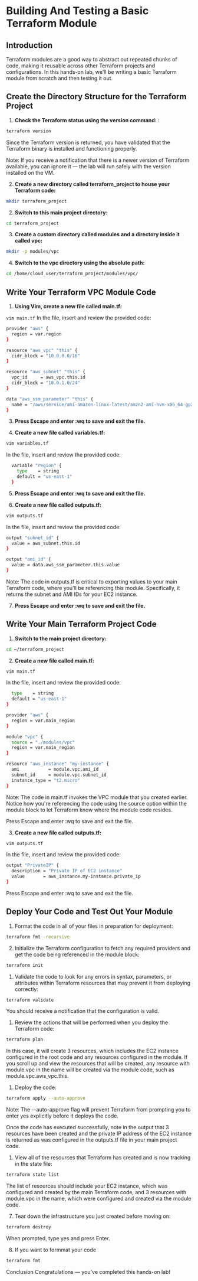 # Building And Testing a Basic Terraform Module
## Introduction
Terraform modules are a good way to abstract out repeated chunks of code, making it reusable across other Terraform projects and configurations. In this hands-on lab, we'll be writing a basic Terraform module from scratch and then testing it out.

## Create the Directory Structure for the Terraform Project

1. **Check the Terraform status using the version command:** :
```bash
terraform version
```

Since the Terraform version is returned, you have validated that the Terraform binary is installed and functioning properly.

Note: If you receive a notification that there is a newer version of Terraform available, you can ignore it — the lab will run safely with the version installed on the VM.

2. **Create a new directory called terraform_project to house your Terraform code:**
```bash
mkdir terraform_project
```

2. **Switch to this main project directory:**
```bash
cd terraform_project
```

3. **Create a custom directory called modules and a directory inside it called vpc:**
```bash
mkdir -p modules/vpc
```

4. **Switch to the vpc directory using the absolute path:**
```bash
cd /home/cloud_user/terraform_project/modules/vpc/
```

## Write Your Terraform VPC Module Code

1. **Using Vim, create a new file called main.tf:**

`vim main.tf`
In the file, insert and review the provided code:
```bash
provider "aws" {
  region = var.region
}

resource "aws_vpc" "this" {
  cidr_block = "10.0.0.0/16"
}

resource "aws_subnet" "this" {
  vpc_id     = aws_vpc.this.id
  cidr_block = "10.0.1.0/24"
}

data "aws_ssm_parameter" "this" {
  name = "/aws/service/ami-amazon-linux-latest/amzn2-ami-hvm-x86_64-gp2"
} 
```

3. **Press Escape and enter :wq to save and exit the file.**

4. **Create a new file called variables.tf:**

```bash
vim variables.tf
```
In the file, insert and review the provided code:

```bash 
  variable "region" {
    type    = string
    default = "us-east-1"
  }
```

5. **Press Escape and enter :wq to save and exit the file.**


6. **Create a new file called outputs.tf:**

```bash
vim outputs.tf
```

In the file, insert and review the provided code:

```bash
output "subnet_id" {
  value = aws_subnet.this.id
}

output "ami_id" {
  value = data.aws_ssm_parameter.this.value
}
```


Note: The code in outputs.tf is critical to exporting values to your main Terraform code, where you'll be referencing this module. Specifically, it returns the subnet and AMI IDs for your EC2 instance.

7. **Press Escape and enter :wq to save and exit the file.**

## Write Your Main Terraform Project Code

1. **Switch to the main project directory:**
```bash
cd ~/terraform_project
```

2. **Create a new file called main.tf:**
```bash
vim main.tf
```

In the file, insert and review the provided code:

```bash variable "main_region" {
  type    = string
  default = "us-east-1"
}

provider "aws" {
  region = var.main_region
}

module "vpc" {
  source = "./modules/vpc"
  region = var.main_region
}

resource "aws_instance" "my-instance" {
  ami           = module.vpc.ami_id
  subnet_id     = module.vpc.subnet_id
  instance_type = "t2.micro"
}
```
Note: The code in main.tf invokes the VPC module that you created earlier. Notice how you're referencing the code using the source option within the module block to let Terraform know where the module code resides.

Press Escape and enter :wq to save and exit the file.

3. **Create a new file called outputs.tf:**
  
```bash
vim outputs.tf
```

In the file, insert and review the provided code:

```bash
output "PrivateIP" {
  description = "Private IP of EC2 instance"
  value       = aws_instance.my-instance.private_ip
}
```
Press Escape and enter :wq to save and exit the file.

## Deploy Your Code and Test Out Your Module

1. Format the code in all of your files in preparation for deployment:
```bash
terraform fmt -recursive
```

2. Initialize the Terraform configuration to fetch any required providers and get the code being referenced in the module block:
  
```bash
terraform init
```

1. Validate the code to look for any errors in syntax, parameters, or attributes within Terraform resources that may prevent it from deploying correctly:
   
```bash
terraform validate
```

You should receive a notification that the configuration is valid.

1. Review the actions that will be performed when you deploy the Terraform code:
   
```bash
terraform plan
```

In this case, it will create 3 resources, which includes the EC2 instance configured in the root code and any resources configured in the module. If you scroll up and view the resources that will be created, any resource with module.vpc in the name will be created via the module code, such as module.vpc.aws_vpc.this.

1. Deploy the code:
  
```bash
terraform apply --auto-approve
```

Note: The --auto-approve flag will prevent Terraform from prompting you to enter yes explicitly before it deploys the code.

Once the code has executed successfully, note in the output that 3 resources have been created and the private IP address of the EC2 instance is returned as was configured in the outputs.tf file in your main project code.

1. View all of the resources that Terraform has created and is now tracking in the state file:

```bash
terraform state list
```

The list of resources should include your EC2 instance, which was configured and created by the main Terraform code, and 3 resources with module.vpc in the name, which were configured and created via the module code.

7. Tear down the infrastructure you just created before moving on:

```bash
terraform destroy
```

When prompted, type yes and press Enter.

8. If you want to formmat your code 

```bash
terraform fmt
```

Conclusion
Congratulations — you've completed this hands-on lab!
